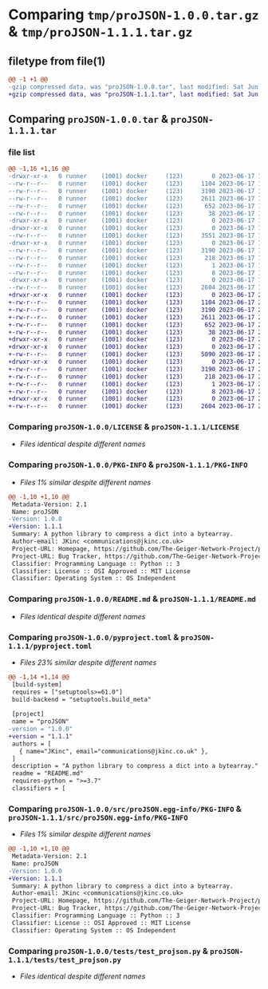 # Comparing `tmp/proJSON-1.0.0.tar.gz` & `tmp/proJSON-1.1.1.tar.gz`

## filetype from file(1)

```diff
@@ -1 +1 @@
-gzip compressed data, was "proJSON-1.0.0.tar", last modified: Sat Jun 17 17:51:54 2023, max compression
+gzip compressed data, was "proJSON-1.1.1.tar", last modified: Sat Jun 17 20:49:09 2023, max compression
```

## Comparing `proJSON-1.0.0.tar` & `proJSON-1.1.1.tar`

### file list

```diff
@@ -1,16 +1,16 @@
-drwxr-xr-x   0 runner    (1001) docker     (123)        0 2023-06-17 17:51:54.669926 proJSON-1.0.0/
--rw-r--r--   0 runner    (1001) docker     (123)     1104 2023-06-17 17:51:42.000000 proJSON-1.0.0/LICENSE
--rw-r--r--   0 runner    (1001) docker     (123)     3190 2023-06-17 17:51:54.669926 proJSON-1.0.0/PKG-INFO
--rw-r--r--   0 runner    (1001) docker     (123)     2611 2023-06-17 17:51:42.000000 proJSON-1.0.0/README.md
--rw-r--r--   0 runner    (1001) docker     (123)      652 2023-06-17 17:51:42.000000 proJSON-1.0.0/pyproject.toml
--rw-r--r--   0 runner    (1001) docker     (123)       38 2023-06-17 17:51:54.669926 proJSON-1.0.0/setup.cfg
-drwxr-xr-x   0 runner    (1001) docker     (123)        0 2023-06-17 17:51:54.669926 proJSON-1.0.0/src/
-drwxr-xr-x   0 runner    (1001) docker     (123)        0 2023-06-17 17:51:54.669926 proJSON-1.0.0/src/proJSON/
--rw-r--r--   0 runner    (1001) docker     (123)     3551 2023-06-17 17:51:42.000000 proJSON-1.0.0/src/proJSON/__init__.py
-drwxr-xr-x   0 runner    (1001) docker     (123)        0 2023-06-17 17:51:54.669926 proJSON-1.0.0/src/proJSON.egg-info/
--rw-r--r--   0 runner    (1001) docker     (123)     3190 2023-06-17 17:51:54.000000 proJSON-1.0.0/src/proJSON.egg-info/PKG-INFO
--rw-r--r--   0 runner    (1001) docker     (123)      218 2023-06-17 17:51:54.000000 proJSON-1.0.0/src/proJSON.egg-info/SOURCES.txt
--rw-r--r--   0 runner    (1001) docker     (123)        1 2023-06-17 17:51:54.000000 proJSON-1.0.0/src/proJSON.egg-info/dependency_links.txt
--rw-r--r--   0 runner    (1001) docker     (123)        8 2023-06-17 17:51:54.000000 proJSON-1.0.0/src/proJSON.egg-info/top_level.txt
-drwxr-xr-x   0 runner    (1001) docker     (123)        0 2023-06-17 17:51:54.669926 proJSON-1.0.0/tests/
--rw-r--r--   0 runner    (1001) docker     (123)     2604 2023-06-17 17:51:42.000000 proJSON-1.0.0/tests/test_projson.py
+drwxr-xr-x   0 runner    (1001) docker     (123)        0 2023-06-17 20:49:09.629624 proJSON-1.1.1/
+-rw-r--r--   0 runner    (1001) docker     (123)     1104 2023-06-17 20:48:58.000000 proJSON-1.1.1/LICENSE
+-rw-r--r--   0 runner    (1001) docker     (123)     3190 2023-06-17 20:49:09.629624 proJSON-1.1.1/PKG-INFO
+-rw-r--r--   0 runner    (1001) docker     (123)     2611 2023-06-17 20:48:58.000000 proJSON-1.1.1/README.md
+-rw-r--r--   0 runner    (1001) docker     (123)      652 2023-06-17 20:48:58.000000 proJSON-1.1.1/pyproject.toml
+-rw-r--r--   0 runner    (1001) docker     (123)       38 2023-06-17 20:49:09.629624 proJSON-1.1.1/setup.cfg
+drwxr-xr-x   0 runner    (1001) docker     (123)        0 2023-06-17 20:49:09.629624 proJSON-1.1.1/src/
+drwxr-xr-x   0 runner    (1001) docker     (123)        0 2023-06-17 20:49:09.629624 proJSON-1.1.1/src/proJSON/
+-rw-r--r--   0 runner    (1001) docker     (123)     5090 2023-06-17 20:48:58.000000 proJSON-1.1.1/src/proJSON/__init__.py
+drwxr-xr-x   0 runner    (1001) docker     (123)        0 2023-06-17 20:49:09.629624 proJSON-1.1.1/src/proJSON.egg-info/
+-rw-r--r--   0 runner    (1001) docker     (123)     3190 2023-06-17 20:49:09.000000 proJSON-1.1.1/src/proJSON.egg-info/PKG-INFO
+-rw-r--r--   0 runner    (1001) docker     (123)      218 2023-06-17 20:49:09.000000 proJSON-1.1.1/src/proJSON.egg-info/SOURCES.txt
+-rw-r--r--   0 runner    (1001) docker     (123)        1 2023-06-17 20:49:09.000000 proJSON-1.1.1/src/proJSON.egg-info/dependency_links.txt
+-rw-r--r--   0 runner    (1001) docker     (123)        8 2023-06-17 20:49:09.000000 proJSON-1.1.1/src/proJSON.egg-info/top_level.txt
+drwxr-xr-x   0 runner    (1001) docker     (123)        0 2023-06-17 20:49:09.629624 proJSON-1.1.1/tests/
+-rw-r--r--   0 runner    (1001) docker     (123)     2604 2023-06-17 20:48:58.000000 proJSON-1.1.1/tests/test_projson.py
```

### Comparing `proJSON-1.0.0/LICENSE` & `proJSON-1.1.1/LICENSE`

 * *Files identical despite different names*

### Comparing `proJSON-1.0.0/PKG-INFO` & `proJSON-1.1.1/PKG-INFO`

 * *Files 1% similar despite different names*

```diff
@@ -1,10 +1,10 @@
 Metadata-Version: 2.1
 Name: proJSON
-Version: 1.0.0
+Version: 1.1.1
 Summary: A python library to compress a dict into a bytearray.
 Author-email: JKinc <communications@jkinc.co.uk>
 Project-URL: Homepage, https://github.com/The-Geiger-Network-Project/proJSON/tree/main
 Project-URL: Bug Tracker, https://github.com/The-Geiger-Network-Project/proJSON/tree/main/issues
 Classifier: Programming Language :: Python :: 3
 Classifier: License :: OSI Approved :: MIT License
 Classifier: Operating System :: OS Independent
```

### Comparing `proJSON-1.0.0/README.md` & `proJSON-1.1.1/README.md`

 * *Files identical despite different names*

### Comparing `proJSON-1.0.0/pyproject.toml` & `proJSON-1.1.1/pyproject.toml`

 * *Files 23% similar despite different names*

```diff
@@ -1,14 +1,14 @@
 [build-system]
 requires = ["setuptools>=61.0"]
 build-backend = "setuptools.build_meta"
 
 [project]
 name = "proJSON"
-version = "1.0.0"
+version = "1.1.1"
 authors = [
   { name="JKinc", email="communications@jkinc.co.uk" },
 ]
 description = "A python library to compress a dict into a bytearray."
 readme = "README.md"
 requires-python = ">=3.7"
 classifiers = [
```

### Comparing `proJSON-1.0.0/src/proJSON.egg-info/PKG-INFO` & `proJSON-1.1.1/src/proJSON.egg-info/PKG-INFO`

 * *Files 1% similar despite different names*

```diff
@@ -1,10 +1,10 @@
 Metadata-Version: 2.1
 Name: proJSON
-Version: 1.0.0
+Version: 1.1.1
 Summary: A python library to compress a dict into a bytearray.
 Author-email: JKinc <communications@jkinc.co.uk>
 Project-URL: Homepage, https://github.com/The-Geiger-Network-Project/proJSON/tree/main
 Project-URL: Bug Tracker, https://github.com/The-Geiger-Network-Project/proJSON/tree/main/issues
 Classifier: Programming Language :: Python :: 3
 Classifier: License :: OSI Approved :: MIT License
 Classifier: Operating System :: OS Independent
```

### Comparing `proJSON-1.0.0/tests/test_projson.py` & `proJSON-1.1.1/tests/test_projson.py`

 * *Files identical despite different names*

